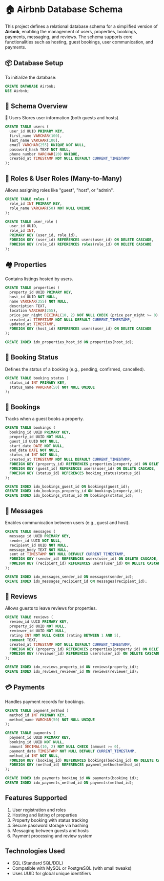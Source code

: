 # 🏠 Airbnb Database Schema

This project defines a relational database schema for a simplified version of **Airbnb**, enabling the management of users, properties, bookings, payments, messaging, and reviews. The schema supports core functionalities such as hosting, guest bookings, user communication, and payments.

## 📦 Database Setup

To initialize the database:

```sql
CREATE DATABASE Airbnb;
USE Airbnb;
```

## 🧱 Schema Overview
🧑 Users
Stores user information (both guests and hosts).

```sql
CREATE TABLE users (
  user_id UUID PRIMARY KEY,
  first_name VARCHAR(100),
  last_name VARCHAR(100),
  email VARCHAR(255) UNIQUE NOT NULL,
  password_hash TEXT NOT NULL,
  phone_number VARCHAR(20) UNIQUE,
  created_at TIMESTAMP NOT NULL DEFAULT CURRENT_TIMESTAMP
);
```

## 🔐 Roles & User Roles (Many-to-Many)
Allows assigning roles like "guest", "host", or "admin".

```sql
CREATE TABLE roles (
  role_id INT PRIMARY KEY,
  role_name VARCHAR(50) NOT NULL UNIQUE
);

CREATE TABLE user_role (
  user_id UUID,
  role_id INT,
  PRIMARY KEY (user_id, role_id),
  FOREIGN KEY (user_id) REFERENCES users(user_id) ON DELETE CASCADE,
  FOREIGN KEY (role_id) REFERENCES roles(role_id) ON DELETE CASCADE
);
```

## 🏘️ Properties
Contains listings hosted by users.

```sql
CREATE TABLE properties (
  property_id UUID PRIMARY KEY,
  host_id UUID NOT NULL,
  name VARCHAR(255) NOT NULL,
  description TEXT,
  location VARCHAR(255),
  price_per_night DECIMAL(10, 2) NOT NULL CHECK (price_per_night >= 0),
  created_at TIMESTAMP NOT NULL DEFAULT CURRENT_TIMESTAMP,
  updated_at TIMESTAMP,
  FOREIGN KEY (host_id) REFERENCES users(user_id) ON DELETE CASCADE
);

CREATE INDEX idx_properties_host_id ON properties(host_id);
```


## 📆 Booking Status
Defines the status of a booking (e.g., pending, confirmed, cancelled).

```sql
CREATE TABLE booking_status (
  status_id INT PRIMARY KEY,
  status_name VARCHAR(50) NOT NULL UNIQUE
);
```

## 📅 Bookings
Tracks when a guest books a property.

```sql
CREATE TABLE bookings (
  booking_id UUID PRIMARY KEY,
  property_id UUID NOT NULL,
  guest_id UUID NOT NULL,
  start_date DATE NOT NULL,
  end_date DATE NOT NULL,
  status_id INT NOT NULL,
  created_at TIMESTAMP NOT NULL DEFAULT CURRENT_TIMESTAMP,
  FOREIGN KEY (property_id) REFERENCES properties(property_id) ON DELETE CASCADE,
  FOREIGN KEY (guest_id) REFERENCES users(user_id) ON DELETE CASCADE,
  FOREIGN KEY (status_id) REFERENCES booking_status(status_id)
);

CREATE INDEX idx_bookings_guest_id ON bookings(guest_id);
CREATE INDEX idx_bookings_property_id ON bookings(property_id);
CREATE INDEX idx_bookings_status_id ON bookings(status_id);
```

## 💬 Messages
Enables communication between users (e.g., guest and host).

```sql
CREATE TABLE messages (
  message_id UUID PRIMARY KEY,
  sender_id UUID NOT NULL,
  recipient_id UUID NOT NULL,
  message_body TEXT NOT NULL,
  sent_at TIMESTAMP NOT NULL DEFAULT CURRENT_TIMESTAMP,
  FOREIGN KEY (sender_id) REFERENCES users(user_id) ON DELETE CASCADE,
  FOREIGN KEY (recipient_id) REFERENCES users(user_id) ON DELETE CASCADE
);

CREATE INDEX idx_messages_sender_id ON messages(sender_id);
CREATE INDEX idx_messages_recipient_id ON messages(recipient_id);
```

## 🌟 Reviews
Allows guests to leave reviews for properties.

```sql
CREATE TABLE reviews (
  review_id UUID PRIMARY KEY,
  property_id UUID NOT NULL,
  reviewer_id UUID NOT NULL,
  rating INT NOT NULL CHECK (rating BETWEEN 1 AND 5),
  comment TEXT,
  created_at TIMESTAMP NOT NULL DEFAULT CURRENT_TIMESTAMP,
  FOREIGN KEY (property_id) REFERENCES properties(property_id) ON DELETE CASCADE,
  FOREIGN KEY (reviewer_id) REFERENCES users(user_id) ON DELETE CASCADE
);

CREATE INDEX idx_reviews_property_id ON reviews(property_id);
CREATE INDEX idx_reviews_reviewer_id ON reviews(reviewer_id);
```
## 💳 Payments
Handles payment records for bookings.

```sql
CREATE TABLE payment_method (
  method_id INT PRIMARY KEY,
  method_name VARCHAR(50) NOT NULL UNIQUE
);

CREATE TABLE payments (
  payment_id UUID PRIMARY KEY,
  booking_id UUID NOT NULL,
  amount DECIMAL(10, 2) NOT NULL CHECK (amount >= 0),
  payment_date TIMESTAMP NOT NULL DEFAULT CURRENT_TIMESTAMP,
  method_id INT NOT NULL,
  FOREIGN KEY (booking_id) REFERENCES bookings(booking_id) ON DELETE CASCADE,
  FOREIGN KEY (method_id) REFERENCES payment_method(method_id)
);

CREATE INDEX idx_payments_booking_id ON payments(booking_id);
CREATE INDEX idx_payments_method_id ON payments(method_id);
```


## Features Supported
1. User registration and roles
2. Hosting and listing of properties
3. Property booking with status tracking
4. Secure password storage via hashing
5. Messaging between guests and hosts
6. Payment processing and review system

## Technologies Used
- SQL (Standard SQL/DDL)
- Compatible with MySQL or PostgreSQL (with small tweaks)
- Uses UUID for global unique identifiers

